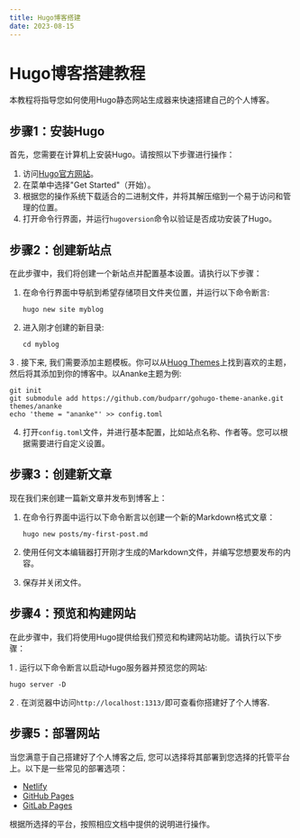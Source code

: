 ```yaml
---
title: Hugo博客搭建
date: 2023-08-15
---
```


# Hugo博客搭建教程

本教程将指导您如何使用Hugo静态网站生成器来快速搭建自己的个人博客。

## 步骤1：安装Hugo

首先，您需要在计算机上安装Hugo。请按照以下步骤进行操作：

1. 访问[Hugo官方网站](https://gohugo.io/)。
2. 在菜单中选择"Get Started"（开始）。
3. 根据您的操作系统下载适合的二进制文件，并将其解压缩到一个易于访问和管理的位置。
4. 打开命令行界面，并运行`hugoversion`命令以验证是否成功安装了Hugo。

## 步骤2：创建新站点

在此步骤中，我们将创建一个新站点并配置基本设置。请执行以下步骤：

1. 在命令行界面中导航到希望存储项目文件夹位置，并运行以下命令断言:

   ```
   hugo new site myblog
   ```

2. 进入刚才创建的新目录:

   ```
   cd myblog
   ```

3 . 接下来, 我们需要添加主题模板。你可以从[Huog Themes](https://themes.gohogo.io)上找到喜欢的主题，然后将其添加到你的博客中。以Ananke主题为例:

   ```
   git init
   git submodule add https://github.com/budparr/gohugo-theme-ananke.git themes/ananke
   echo 'theme = "ananke"' >> config.toml
  ```

4. 打开`config.toml`文件，并进行基本配置，比如站点名称、作者等。您可以根据需要进行自定义设置。

## 步骤3：创建新文章

现在我们来创建一篇新文章并发布到博客上：

1. 在命令行界面中运行以下命令断言以创建一个新的Markdown格式文章：

    ```
    hugo new posts/my-first-post.md
    ```

2. 使用任何文本编辑器打开刚才生成的Markdown文件，并编写您想要发布的内容。

3. 保存并关闭文件。

## 步骤4：预览和构建网站

在此步骤中，我们将使用Hugo提供给我们预览和构建网站功能。请执行以下步骤：

1 . 运行以下命令断言以启动Hugo服务器并预览您的网站:

```
hugo server -D
```

2 . 在浏览器中访问`http://localhost:1313/`即可查看你搭建好了个人博客.

## 步骤5：部署网站

当您满意于自己搭建好了个人博客之后, 您可以选择将其部署到您选择的托管平台上。以下是一些常见的部署选项：

- [Netlify](https://www.netlify.com/)
- [GitHub Pages](https://pages.github.com/)
- [GitLab Pages](https://docs.gitlab.com/ee/user/project/pages/)

根据所选择的平台，按照相应文档中提供的说明进行操作。